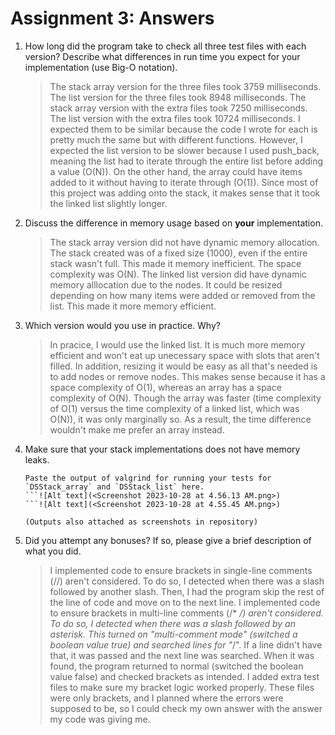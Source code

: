 # Assignment 3: Answers


1. How long did the program take to check all three test files with each version?  Describe what differences in run time you expect for your implementation (use Big-O notation).

   > The stack array version for the three files took 3759 milliseconds.  The list version for the three files took 8948 milliseconds.  The stack array version with the extra files took 7250 milliseconds.  The list version with the extra files took 10724 milliseconds.  I expected them to be similar because the code I wrote for each is pretty much the same but with different functions.  However, I expected the list version to be slower because I used push_back, meaning the list had to iterate through the entire list before adding a value (O(N)).  On the other hand, the array could have items added to it without having to iterate through (O(1)).  Since most of this project was adding onto the stack, it makes sense that it took the linked list slightly longer.

2. Discuss the difference in memory usage based on **your** implementation.

   > The stack array version did not have dynamic memory allocation.  The stack created was of a fixed size (1000), even if the entire stack wasn't full.  This made it memory inefficient.  The space complexity was O(N).  The linked list version did have dynamic memory alllocation due to the nodes.  It could be resized depending on how many items were added or removed from the list.  This made it more memory efficient.

3. Which version would you use in practice. Why?

   > In pracice, I would use the linked list.  It is much more memory efficient and won't eat up unecessary space with slots that aren't filled.  In addition, resizing it would be easy as all that's needed is to add nodes or remove nodes.  This makes sense because it has a space complexity of O(1), whereas an array has a space complexity of O(N).  Though the array was faster (time complexity of O(1) versus the time complexity of a linked list, which was O(N)), it was only marginally so.  As a result, the time difference wouldn't make me prefer an array instead.

4. Make sure that your stack implementations does not have memory leaks.

   ```
   Paste the output of valgrind for running your tests for `DSStack_array` and `DSStack_list` here. 
   ```![Alt text](<Screenshot 2023-10-28 at 4.56.13 AM.png>)
   ```![Alt text](<Screenshot 2023-10-28 at 4.55.45 AM.png>)

   (Outputs also attached as screenshots in repository)

5. Did you attempt any bonuses? If so, please give a brief description of what you did.

   > I implemented code to ensure brackets in single-line comments (//) aren't considered.  To do so, I detected when there was a slash followed by another slash.  Then, I had the program skip the rest of the line of code and move on to the next line.
   > I implemented code to ensure brackets in multi-line comments (/* */) aren't considered.  To do so, I detected when there was a slash followed by an asterisk.  This turned on "multi-comment mode" (switched a boolean value true) and searched lines for "*/".  If a line didn't have that, it was passed and the next line was searched.  When it was found, the program returned to normal (switched the boolean value false) and checked brackets as intended.
   > I added extra test files to make sure my bracket logic worked properly.  These files were only brackets, and I planned where the errors were supposed to be, so I could check my own answer with the answer my code was giving me.
